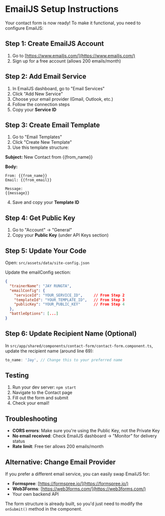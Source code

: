 # EmailJS Setup Instructions

Your contact form is now ready! To make it functional, you need to configure EmailJS:

## Step 1: Create EmailJS Account
1. Go to [https://www.emailjs.com/](https://www.emailjs.com/)
2. Sign up for a free account (allows 200 emails/month)

## Step 2: Add Email Service
1. In EmailJS dashboard, go to "Email Services"
2. Click "Add New Service"
3. Choose your email provider (Gmail, Outlook, etc.)
4. Follow the connection steps
5. Copy your **Service ID**

## Step 3: Create Email Template
1. Go to "Email Templates"
2. Click "Create New Template"
3. Use this template structure:

**Subject:** New Contact from {{from_name}}

**Body:**
```
From: {{from_name}}
Email: {{from_email}}

Message:
{{message}}
```

4. Save and copy your **Template ID**

## Step 4: Get Public Key
1. Go to "Account" → "General"
2. Copy your **Public Key** (under API Keys section)

## Step 5: Update Your Code
Open: `src/assets/data/site-config.json`

Update the emailConfig section:
```json
{
  "trainerName": "JAY RUNGTA",
  "emailConfig": {
    "serviceId": "YOUR_SERVICE_ID",     // From Step 2
    "templateId": "YOUR_TEMPLATE_ID",   // From Step 3
    "publicKey": "YOUR_PUBLIC_KEY"      // From Step 4
  },
  "battleOptions": [...]
}
```

## Step 6: Update Recipient Name (Optional)
In `src/app/shared/components/contact-form/contact-form.component.ts`, update the recipient name (around line 69):
```typescript
to_name: 'Jay', // Change this to your preferred name
```

## Testing
1. Run your dev server: `npm start`
2. Navigate to the Contact page
3. Fill out the form and submit
4. Check your email!

## Troubleshooting
- **CORS errors**: Make sure you're using the Public Key, not the Private Key
- **No email received**: Check EmailJS dashboard → "Monitor" for delivery status
- **Rate limit**: Free tier allows 200 emails/month

## Alternative: Change Email Provider
If you prefer a different email service, you can easily swap EmailJS for:
- **Formspree**: [https://formspree.io/](https://formspree.io/)
- **Web3Forms**: [https://web3forms.com/](https://web3forms.com/)
- Your own backend API

The form structure is already built, so you'd just need to modify the `onSubmit()` method in the component.

